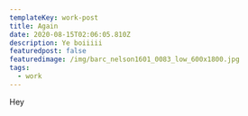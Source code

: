 ```yaml
---
templateKey: work-post
title: Again
date: 2020-08-15T02:06:05.810Z
description: Ye boiiiii
featuredpost: false
featuredimage: /img/barc_nelson1601_0083_low_600x1800.jpg
tags:
  - work
---
```

Hey